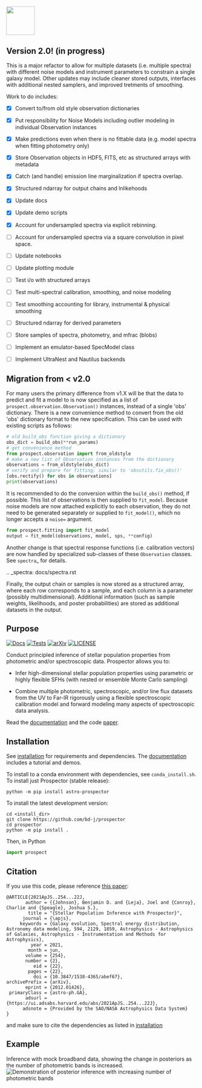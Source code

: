 <img src="doc/_static/logo_name_kh.png" height=75/>  <!-- . -->
==========

Version 2.0! (in progress)
--------------------------

This is a major refactor to allow for multiple datasets (i.e. multiple spectra)
with different noise models and instrument parameters to constrain a single
galaxy model.  Other updates may include cleaner stored outputs, interfaces with
additional nested samplers, and improved tretments of smoothing.

Work to do includes:

- [x] Convert to/from old style observation dictionaries
- [x] Put responsibility for Noise Models including outlier modeling in individual Observation instances
- [x] Make predictions even when there is no fittable data (e.g. model spectra when fitting photometry only)
- [x] Store Observation objects in HDF5, FITS, etc as structured arrays with metadata
- [x] Catch (and handle) emission line marginalization if spectra overlap.
- [x] Structured ndarray for output chains and lnlikehoods
- [x] Update docs
- [x] Update demo scripts
- [x] Account for undersampled spectra via explicit rebinning.
- [ ] Account for undersampled spectra via a square convolution in pixel space.
- [ ] Update notebooks
- [ ] Update plotting module
- [ ] Test i/o with structured arrays
- [ ] Test multi-spectral calibration, smoothing, and noise modeling
- [ ] Test smoothing accounting for library, instrumental & physical smoothing
- [ ] Structured ndarray for derived parameters
- [ ] Store samples of spectra, photometry, and mfrac (blobs)
- [ ] Implement an emulator-based SpecModel class
- [ ] Implement UltraNest and Nautilus backends


Migration from < v2.0
---------------------

For many users the primary difference from v1.X will be that the data to predict
and fit a model to is now specified as a list of
`prospect.observation.Observation()` instances, instead of a single 'obs'
dictionary.  There is a new convenience method to convert from the old 'obs'
dictionary format to the new specification. This can be used with existing
scripts as follows:

```py
# old build_obs function giving a dictionary
obs_dict = build_obs(**run_params)
# get convenience method
from prospect.observation import from_oldstyle
# make a new list of Observation instances from the dictionary
observations = from_oldstyle(obs_dict)
# verify and prepare for fitting; similar to 'obsutils.fix_obs()'
[obs.rectify() for obs in observations]
print(observations)
```

It is recommended to do the conversion within the `build_obs()` method, if
possible. This list of observations is then supplied to `fit_model`.  Because
noise models are now attached explicitly to each observation, they do not need
to be generated separately or supplied to `fit_model()`, which no longer accepts
a `noise=` argument.

```py
from prospect.fitting import fit_model
output = fit_model(observations, model, sps, **config)
```

Another change is that spectral response functions (i.e. calibration vectors) are now handled by specialized sub-classes of these `Observation` classes.  See `spectra`_ for details.

.. _spectra: docs/spectra.rst

Finally, the output chain or samples is now stored as a structured array, where
each row corresponds to a sample, and each column is a parameter (possibly
multidimensional).  Additional information (such as sample weights, likelihoods,
and poster probabilities) are stored as additional datasets in the output.


Purpose
-------

[![Docs](https://readthedocs.org/projects/prospect/badge/?version=latest)](https://readthedocs.org/projects/prospect/badge/?version=latest)
[![Tests](https://github.com/bd-j/prospector/workflows/Tests/badge.svg)](https://github.com/bd-j/prospector/actions?query=workflow%3ATests)
[![arXiv](https://img.shields.io/badge/arXiv-2012.01426-b31b1b.svg)](https://arxiv.org/abs/2012.01426)
[![LICENSE](https://img.shields.io/badge/license-MIT-blue.svg?style=flat)](https://github.com/bd-j/prospector/blob/main/LICENSE)


Conduct principled inference of stellar population properties from photometric
and/or spectroscopic data.  Prospector allows you to:

* Infer high-dimensional stellar population properties using parametric or
  highly flexible SFHs (with nested or ensemble Monte Carlo sampling)

* Combine multiple photometric, spectroscopic, and/or line flux datasets from
  the UV to Far-IR rigorously using a flexible spectroscopic calibration model
  and forward modeling many aspects of spectroscopic data analysis.

Read the [documentation](http://prospect.readthedocs.io/en/latest/) and the
code [paper](https://ui.adsabs.harvard.edu/abs/2021ApJS..254...22J/abstract).

Installation
------------

See [installation](doc/installation.rst) for requirements and dependencies.
The [documentation](http://prospect.readthedocs.io/en/latest/) includes a tutorial and demos.

To install to a conda environment with dependencies, see `conda_install.sh`.
To install just Prospector (stable release):
```
python -m pip install astro-prospector
```

To install the latest development version:
```
cd <install_dir>
git clone https://github.com/bd-j/prospector
cd prospector
python -m pip install .
```

Then, in Python
```python
import prospect
```


Citation
------

If you use this code, please reference [this paper](https://ui.adsabs.harvard.edu/abs/2021ApJS..254...22J/abstract):
```
@ARTICLE{2021ApJS..254...22J,
       author = {{Johnson}, Benjamin D. and {Leja}, Joel and {Conroy}, Charlie and {Speagle}, Joshua S.},
        title = "{Stellar Population Inference with Prospector}",
      journal = {\apjs},
     keywords = {Galaxy evolution, Spectral energy distribution, Astronomy data modeling, 594, 2129, 1859, Astrophysics - Astrophysics of Galaxies, Astrophysics - Instrumentation and Methods for Astrophysics},
         year = 2021,
        month = jun,
       volume = {254},
       number = {2},
          eid = {22},
        pages = {22},
          doi = {10.3847/1538-4365/abef67},
archivePrefix = {arXiv},
       eprint = {2012.01426},
 primaryClass = {astro-ph.GA},
       adsurl = {https://ui.adsabs.harvard.edu/abs/2021ApJS..254...22J},
      adsnote = {Provided by the SAO/NASA Astrophysics Data System}
}
```

and make sure to cite the dependencies as listed in [installation](doc/installation.rst)

Example
-------

Inference with mock broadband data, showing the change in posteriors as the
number of photometric bands is increased.
![Demonstration of posterior inference with increasing number of photometric bands](doc/images/animation.gif)
